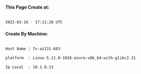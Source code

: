 
   
#### This Page Create at:

```bash

2022-02-16 - 17:11:28 UTC

```

#### Create By Machine:

```bash

Host Name : fv-az131-683

platform  : Linux-5.11.0-1028-azure-x86_64-with-glibc2.31

Ip Local  : 10.1.0.13

```

